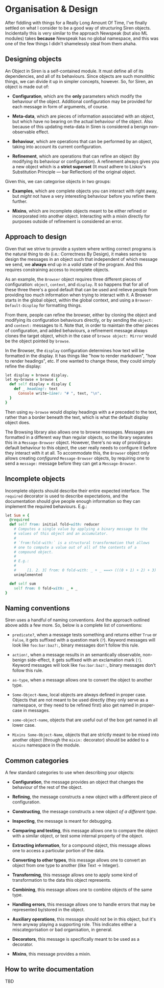 # Organisation & Design

After fiddling with things for a Really Long Amount Of Time, I've
finally settled on what I consider to be a good way of structuring Siren
objects. Incidentally this is very similar to the approach Newspeak (but
also ML modules) takes **because** Newspeak has no global namespace, and
this was one of the few things I didn't shamelessly steal from them
ahaha.


## Designing objects

An Object in Siren is a self-contained module. It must define all of its
dependencies, and all of its behaviours. Since objects are such
monolithic things, we can divide it up in simpler concepts, however. So,
for Siren, an object is made out of:

- **Configuration**, which are the **only** parameters which modify the
  behaviour of the object. Additional configuration may be provided for
  each message in form of arguments, of course.

- **Meta-data**, which are pieces of information associated with an
  object, but which have no bearing on the actual behaviour of the
  object. Also because of this updating meta-data in Siren is considered
  a benign non-observable effect.

- **Behaviour**, which are operations that can be performed by an
  object, taking into account its current configuration.

- **Refinement**, which are operations that can refine an object (by
  modifying its behaviour or configuration). A refinement always gives
  you a new object which is a **strict superset** (It *must* adhere to
  Liskov's Substitution Principle  — bar Reflection) of the original
  object.

Given this, we can categorise objects in two groups:

- **Examples**, which are complete objects you can interact with right
  away, but *might* not have a very interesting behaviour before you
  refine them further.

- **Mixins**, which are incomplete objects meant to be either refined or
  incorporated into another object. Interacting with a mixin directly
  for purposes outside of refinement is considered an error.


## Approach to design

Given that we strive to provide a system where writing correct programs
is the natural thing to do (i.e.: Correctness By Design), it makes sense
to design the messages in an object such that independent of which
message we send, we **always** end up in a *valid* state of the
program. And this requires constraining access to incomplete objects.

As an example, the `Browser` object requires three different pieces of
configuration: `object`, `context`, and `display`. It so happens that
for all of these three there's a good default that can be used and
relieve people from providing too much information when trying to
interact with it. A Browser starts in the global object, within the
global context, and using a `Browser-Default-Display` for formatting
things.

From there, people can refine the browser, either by cloning the object
and modifying its configuration behaviours directly, or by sending the
`object:` and `context:` messages to it. Note that, in order to maintain
the other pieces of configuration, and added behaviours, a refinement
message always clones the target object, which in the case of `browse
object: Mirror` would be the object pointed by `browse`.

In the Browser, the `display` configuration determines how text will be
formatted in the display. It has things like "how to render markdown",
"how to render headings", etc. If one wanted to change these, they could
simply refine the display:

```ruby
let display = browse display.
let my-browse = browse {
  def self display = display {
    def _ heading!: text
      Console write-line!: "# ", text, "\n".
  }
}
```

Then using `my-browse` would display headings with a `#` preceded to the
text, rather than a border beneath the text, which is what the default
display object does.

The Browsing library also allows one to browse messages. Messages are
formatted in a different way than regular objects, so the library
separates this in a `Message-Browser` object. However, there's no way of
providing a default behaviour to this object, the user really needs to
configure it before they interact with it at all. To accommodate this,
the `Browser` object only allows creating *configured* `Message-Browser`
objects, by requiring one to send a `message:` message before they can
get a `Message-Browser`.


## Incomplete objects

Incomplete objects should describe their entire expected interface. The
`required` decorator is used to describe expectations, and the
documentation should give people enough information so they can
implement the required behaviours. E.g.:

```ruby
let Sum = {
  @required
  def self from: initial fold-with: reducer
    # Computes a single value by applying a binary message to the
    # values of this object and an accumulator.
    #
    # `from:fold-with:` is a structural transformation that allows
    # one to compute a value out of all of the contents of a
    # compound object.
    #
    # E.g.:
    #
    #     [1. 2. 3] from: 0 fold-with: _ + _ ===> (((0 + 1) + 2) + 3)
    unimplemented

  def self sum
    self from: 0 fold-with: _ + _
}
```


## Naming conventions

Siren uses a handful of naming conventions. And the approach outlined
above adds a few more. So, below is a complete list of conventions:

- `predicate?`, when a message tests something and returns either `True`
  or `False`, it gets suffixed with a question mark (`?`). Keyword
  messages will look like `foo:bar:baz?:`, binary messages don't follow
  this rule.

- `action!`, when a message results in an semantically observable,
  non-benign side-effect, it gets suffixed with an exclamation mark
  (`!`). Keyword messages will look like `foo:bar:baz!:`, binary
  messages don't follow this rule.

- `as-type`, when a message allows one to convert the object to another
  type.

- `Some-Object-Name`, local objects are always defined in proper
  case. Objects that are not meant to be used directly (they only serve
  as a namespace, or they need to be refined first) also get named in
  proper-case in messages.

- `some-object-name`, objects that are useful out of the box get named
  in all lower case.

- `Mixins Some-Object-Name`, objects that are strictly meant to be mixed
  into another object (through the `mixin:` decorator) should be added
  to a `mixins` namespace in the module.


## Common categories

A few standard categories to use when describing your objects:

- **Configuration**, the message provides an object that changes the
  behaviour of the rest of the object.

- **Refining**, the message constructs a new object with a different
  piece of configuration.

- **Constructing**, the message constructs a new object *of a different
  type*.

- **Inspecting**, the message is meant for debugging.

- **Comparing and testing**, this message allows one to compare the
  object with a similar object, or test some internal property of the
  object.

- **Extracting information**, for a compound object, this message allows
  one to access a particular portion of the data.

- **Converting to other types**, this message allows one to convert an object from one
  type to another (like Text → Integer).

- **Transforming**, this message allows one to apply some kind of
  transformation to the data this object represents.

- **Combining**, this message allows one to combine objects of the same
  type.

- **Handling errors**, this message allows one to handle errors that may
  be represented by/stored in the object.

- **Auxiliary operations**, this message should not be in this object,
  but it's here anyway playing a supporting role. This indicates either
  a miscategorisation or bad organisation, in general.

- **Decorators**, this message is specifically meant to be used as a
  decorator.

- **Mixins**, this message provides a mixin.


## How to write documentation

TBD

<!--
Local Variables:
ispell-local-dictionary: "british"
fill-column: 72
End:
-->
